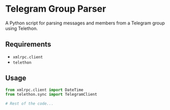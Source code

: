 # Telegram Group Parser

A Python script for parsing messages and members from a Telegram group using Telethon.

## Requirements

- `xmlrpc.client`
- `telethon`

## Usage

```python
from xmlrpc.client import DateTime
from telethon.sync import TelegramClient

# Rest of the code...
